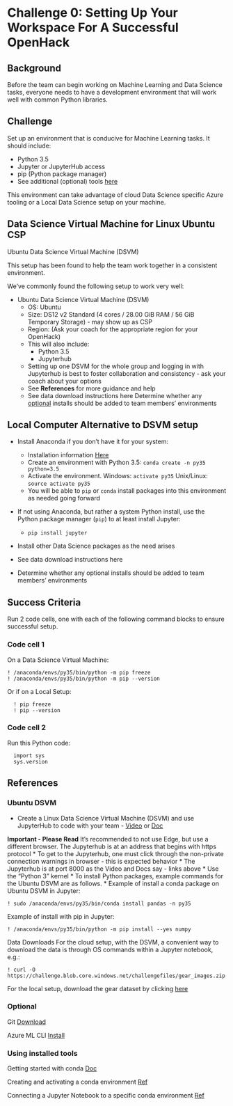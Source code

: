 # Challenge 0: Setting Up Your Workspace For A Successful OpenHack
## Background
Before the team can begin working on Machine Learning and Data Science tasks, everyone needs to have a development environment that will work well with common Python libraries.

## Challenge
Set up an environment that is conducive for Machine Learning tasks. It should include:

- Python 3.5
- Jupyter or JupyterHub access
- pip (Python package manager)
- See additional (optional) tools [here](https://openhacks.azurewebsites.net/labs/player/microsoft-open-hack-ai#optional)

This environment can take advantage of cloud Data Science specific Azure tooling or a Local Data Science setup on your machine.

## Data Science Virtual Machine for Linux Ubuntu CSP
Ubuntu Data Science Virtual Machine (DSVM)

This setup has been found to help the team work together in a consistent environment.

We’ve commonly found the following setup to work very well:

- Ubuntu Data Science Virtual Machine (DSVM)
  - OS: Ubuntu
  - Size: DS12 v2 Standard (4 cores / 28.00 GiB RAM / 56 GiB Temporary Storage) - may show up as CSP
  - Region: (Ask your coach for the appropriate region for your OpenHack)
  - This will also include:
    - Python 3.5
    - Jupyterhub
  - Setting up one DSVM for the whole group and logging in with Jupyterhub is best to foster collaboration and consistency - ask your coach about your options
  - See **References** for more guidance and help
  - See data download instructions here
Determine whether any [optional](https://openhacks.azurewebsites.net/labs/player/microsoft-open-hack-ai#optional) installs should be added to team members’ environments

## Local Computer **Alternative to DSVM setup**
- Install Anaconda if you don’t have it for your system:
  - Installation information [Here](https://docs.anaconda.com/anaconda/install/)
  - Create an environment with Python 3.5: `conda create -n py35 python=3.5`
  - Activate the environment. Windows: `activate py35` Unix/Linux: `source activate py35`
  - You will be able to `pip` or `conda` install packages into this environment as needed going forward
- If not using Anaconda, but rather a system Python install, use the Python package manager (`pip`) to at least install Jupyter:
  - `pip install jupyter`
- Install other Data Science packages as the need arises

- See data download instructions here
- Determine whether any optional installs should be added to team members’ environments

## Success Criteria
Run 2 code cells, one with each of the following command blocks to ensure successful setup.
### Code cell 1

On a Data Science Virtual Machine:

```
! /anaconda/envs/py35/bin/python -m pip freeze
! /anaconda/envs/py35/bin/python -m pip --version
```
Or if on a Local Setup:


```
  ! pip freeze
  ! pip --version
```

### Code cell 2

Run this Python code:

```
  import sys
  sys.version
```

## References

### Ubuntu DSVM
- Create a Linux Data Science Virtual Machine (DSVM) and use JupyterHub to code with your team - [Video](https://www.youtube.com/watch?v=4b1G9pQC3KM) or [Doc](https://docs.microsoft.com/azure/machine-learning/data-science-virtual-machine/linux-dsvm-walkthrough/?wt.mc_id=OH-ML-ComputerVision#jupyterhub)

**Important - Please Read** It’s recommended to not use Edge, but use a different browser. The Jupyterhub is at an address that begins with https protocol * To get to the Jupyterhub, one must click through the non-private connection warnings in browser - this is expected behavior * The Jupyterhub is at port 8000 as the Video and Docs say - links above * Use the “Python 3” kernel * To install Python packages, example commands for the Ubuntu DSVM are as follows. * Example of install a conda package on Ubuntu DSVM in Jupyter:

`! sudo /anaconda/envs/py35/bin/conda install pandas -n py35`

Example of install with pip in Jupyter:

`! /anaconda/envs/py35/bin/python -m pip install --yes numpy`

Data Downloads
For the cloud setup, with the DSVM, a convenient way to download the data is through OS commands within a Jupyter notebook, e.g.:

`! curl -O https://challenge.blob.core.windows.net/challengefiles/gear_images.zip`

For the local setup, download the gear dataset by clicking [here](https://challenge.blob.core.windows.net/challengefiles/gear_images.zip)

### Optional
Git [Download](https://git-scm.com/downloads)

Azure ML CLI [Install](https://docs.microsoft.com/azure/machine-learning/preview/deployment-setup-configuration?wt.mc_id=OH-ML-ComputerVision)

### Using installed tools
Getting started with conda [Doc](https://conda.io/docs/user-guide/getting-started.html)

Creating and activating a conda environment [Ref](https://conda.io/docs/user-guide/tasks/manage-environments.html)

Connecting a Jupyter Notebook to a specific conda environment [Ref](http://ipython.readthedocs.io/en/stable/install/kernel_install.html#kernels-for-different-environments)
